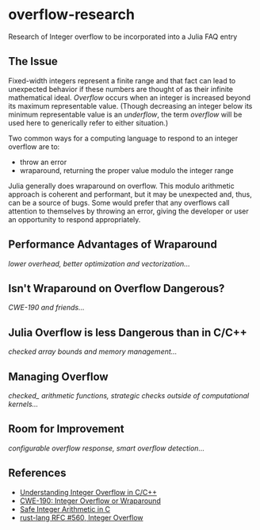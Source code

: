 # overflow-research
Research of Integer overflow to be incorporated into a Julia FAQ entry

## The Issue

Fixed-width integers represent a finite range and that fact can lead
to unexpected behavior if these numbers are thought of as their
infinite mathematical ideal.  *Overflow* occurs when an integer is
increased beyond its maximum representable value.  (Though decreasing
an integer below its minimum representable value is an *underflow*,
the term *overflow* will be used here to generically refer to either
situation.)

Two common ways for a computing language to respond to an integer
overflow are to:

  * throw an error
  * wraparound, returning the proper value modulo the integer range

Julia generally does wraparound on overflow.  This modulo arithmetic
approach is coherent and performant, but it may be unexpected and,
thus, can be a source of bugs.  Some would prefer that any overflows
call attention to themselves by throwing an error, giving the
developer or user an opportunity to respond appropriately.

## Performance Advantages of Wraparound

*lower overhead, better optimization and vectorization...*

## Isn't Wraparound on Overflow Dangerous?

*CWE-190 and friends...*

## Julia Overflow is less Dangerous than in C/C++

*checked array bounds and memory management...*

## Managing Overflow

*checked_ arithmetic functions, strategic checks outside of
 computational kernels...*

## Room for Improvement

*configurable overflow response, smart overflow detection...*

## References

  * [Understanding Integer Overflow in C/C++](http://llvm.org/pubs/2012-06-08-ICSE-UnderstandingIntegerOverflow.html)
  * [CWE-190: Integer Overflow or Wraparound](https://cwe.mitre.org/top25/#CWE-190)
  * [Safe Integer Arithmetic in C](http://blogs.msdn.com/b/michael_howard/archive/2006/02/02/523392.aspx)
  * [rust-lang RFC #560, Integer Overflow](https://github.com/rust-lang/rfcs/pull/560)
  

  
